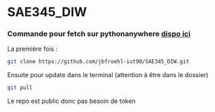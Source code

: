 # SAE345_DIW
 
### Commande pour fetch sur pythonanywhere [dispo ici](https://jbfroehl.pythonanywhere.com/)  

La première fois :
```bash
git clone https://github.com/jbfroehl-iut90/SAE345_DIW.git
```

Ensuite pour update dans le terminal (attention à être dans le dossier)
```bash
git pull
```

Le repo est public donc pas besoin de token
